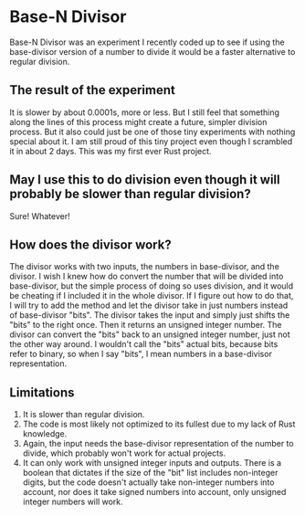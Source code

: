 # Base-N Divisor

Base-N Divisor was an experiment I recently coded up to see if using the base-divisor version of a number to divide it would be a faster alternative to regular division.

## The result of the experiment

It is slower by about 0.0001s, more or less. But I still feel that something along the lines of this process might create a future, simpler division process. But it also could just be one of those tiny experiments with nothing special about it. I am still proud of this tiny project even though I scrambled it in about 2 days. This was my first ever Rust project.

## May I use this to do division even though it will probably be slower than regular division?

Sure! Whatever!

## How does the divisor work?

The divisor works with two inputs, the numbers in base-divisor, and the divisor. I wish I knew how do convert the number that will be divided into base-divisor, but the simple process of doing so uses division, and it would be cheating if I included it in the whole divisor. If I figure out how to do that, I will try to add the method and let the divisor take in just numbers instead of base-divisor "bits". The divisor takes the input and simply just shifts the "bits" to the right once. Then it returns an unsigned integer number. The divisor can convert the "bits" back to an unsigned integer number, just not the other way around.
I wouldn't call the "bits" actual bits, because bits refer to binary, so when I say "bits", I mean numbers in a base-divisor representation.

## Limitations

1. It is slower than regular division.
2. The code is most likely not optimized to its fullest due to my lack of Rust knowledge.
3. Again, the input needs the base-divisor representation of the number to divide, which probably won't work for actual projects.
4. It can only work with unsigned integer inputs and outputs. There is a boolean that dictates if the size of the "bit" list includes non-integer digits, but the code doesn't actually take non-integer numbers into account, nor does it take signed numbers into account, only unsigned integer numbers will work.

